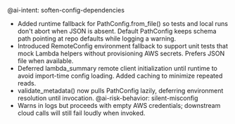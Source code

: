 @ai-intent: soften-config-dependencies
- Added runtime fallback for PathConfig.from_file() so tests and local runs don't abort when JSON is absent. Default PathConfig keeps schema path pointing at repo defaults while logging a warning.
- Introduced RemoteConfig environment fallback to support unit tests that mock Lambda helpers without provisioning AWS secrets. Prefers JSON file when available.
- Deferred lambda_summary remote client initialization until runtime to avoid import-time config loading. Added caching to minimize repeated reads.
- validate_metadata() now pulls PathConfig lazily, deferring environment resolution until invocation.
@ai-risk-behavior: silent-misconfig
- Warns in logs but proceeds with empty AWS credentials; downstream cloud calls will still fail loudly when invoked.
